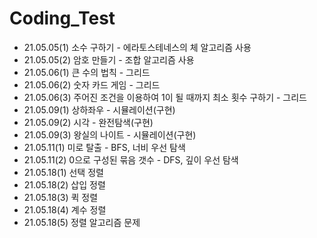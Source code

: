 # Coding_Test

* 21.05.05(1) 소수 구하기 - 에라토스테네스의 체 알고리즘 사용 
* 21.05.05(2) 암호 만들기 - 조합 알고리즘 사용
* 21.05.06(1) 큰 수의 법칙 - 그리드
* 21.05.06(2) 숫자 카드 게임 - 그리드
* 21.05.06(3) 주어진 조건을 이용하여 1이 될 때까지 최소 횟수 구하기 - 그리드
* 21.05.09(1) 상하좌우 - 시뮬레이션(구현)
* 21.05.09(2) 시각 - 완전탐색(구현)
* 21.05.09(3) 왕실의 나이트 - 시뮬레이션(구현)
* 21.05.11(1) 미로 탈출 - BFS, 너비 우선 탐색
* 21.05.11(2) 0으로 구성된 묶음 갯수 - DFS, 깊이 우선 탐색
* 21.05.18(1) 선택 정렬
* 21.05.18(2) 삽입 정렬
* 21.05.18(3) 퀵 정렬
* 21.05.18(4) 계수 정렬
* 21.05.18(5) 정렬 알고리즘 문제



